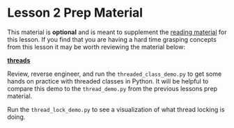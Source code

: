 # Lesson 2 Prep Material

This material is **optional** and is meant to supplement the [reading material](prepare.md) for this lesson. If you find that you are having a hard time grasping concepts from this lesson it may be worth reviewing the material below:

**[threads](../prep/threads/)**

Review, reverse engineer, and run the `threaded_class_demo.py` to get some hands on practice with threaded classes in Python. It will be helpful to compare this demo to the `thread_demo.py` from the previous lessons prep material.

Run the `thread_lock_demo.py` to see a visualization of what thread locking is doing.